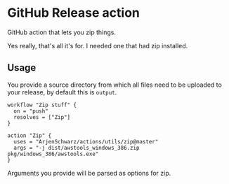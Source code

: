# GitHub Release action

GitHub action that lets you zip things.

Yes really, that's all it's for. I needed one that had zip installed.

## Usage

You provide a source directory from which all files need to be uploaded to your release, by default this is `output`.

```hcl
workflow "Zip stuff" {
  on = "push"
  resolves = ["Zip"]
}

action "Zip" {
  uses = "ArjenSchwarz/actions/utils/zip@master"
  args = "-j dist/awstools_windows_386.zip pkg/windows_386/awstools.exe"
}
```

Arguments you provide will be parsed as options for zip.
